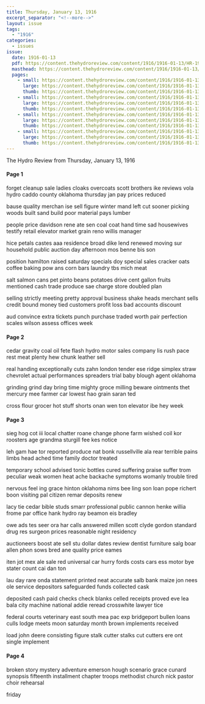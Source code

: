 ```yaml
---
title: Thursday, January 13, 1916
excerpt_separator: "<!--more-->"
layout: issue
tags:
  - "1916"
categories:
  - issues
issue:
  date: 1916-01-13
  pdf: https://content.thehydroreview.com/content/1916/1916-01-13/HR-1916-01-13.pdf
  masthead: https://content.thehydroreview.com/content/1916/1916-01-13/masthead/HR-1916-01-13.jpg
  pages:
    - small: https://content.thehydroreview.com/content/1916/1916-01-13/small/HR-1916-01-13-01.jpg
      large: https://content.thehydroreview.com/content/1916/1916-01-13/large/HR-1916-01-13-01.jpg
      thumb: https://content.thehydroreview.com/content/1916/1916-01-13/thumbnails/HR-1916-01-13-01.jpg
    - small: https://content.thehydroreview.com/content/1916/1916-01-13/small/HR-1916-01-13-02.jpg
      large: https://content.thehydroreview.com/content/1916/1916-01-13/large/HR-1916-01-13-02.jpg
      thumb: https://content.thehydroreview.com/content/1916/1916-01-13/thumbnails/HR-1916-01-13-02.jpg
    - small: https://content.thehydroreview.com/content/1916/1916-01-13/small/HR-1916-01-13-03.jpg
      large: https://content.thehydroreview.com/content/1916/1916-01-13/large/HR-1916-01-13-03.jpg
      thumb: https://content.thehydroreview.com/content/1916/1916-01-13/thumbnails/HR-1916-01-13-03.jpg
    - small: https://content.thehydroreview.com/content/1916/1916-01-13/small/HR-1916-01-13-04.jpg
      large: https://content.thehydroreview.com/content/1916/1916-01-13/large/HR-1916-01-13-04.jpg
      thumb: https://content.thehydroreview.com/content/1916/1916-01-13/thumbnails/HR-1916-01-13-04.jpg
---
```


The Hydro Review from Thursday, January 13, 1916

<!--more-->

<h4>Page 1</h4>
<p>forget cleanup sale ladies cloaks overcoats scott brothers ike reviews vola hydro caddo county oklahoma thursday jan pay prices reduced</p>
<p>bause quality merchan ise sell figure winter mand left cut sooner picking woods built sand build poor material pays lumber</p>
<p>people price davidson rene ate sen coal coat hand time sad housewives testify retail elevator market grain reno willis manager</p>
<p>hice petals castes aaa residence broad dike lend renewed moving sur household public auction day afternoon mos benne bis son</p>
<p>position hamilton raised saturday specials doy special sales cracker oats coffee baking pow ans corn bars laundry tbs mich meat</p>
<p>salt salmon cans pet pinto beans potatoes drive cent gallon fruits mentioned cash trade produce sae charge store doubled plan</p>
<p>selling strictly meeting pretty approval business shake heads merchant sells credit bound money tied customers profit loss bad accounts discount</p>
<p>aud convince extra tickets punch purchase traded worth pair perfection scales wilson assess offices week</p>
<h4>Page 2</h4>
<p>cedar gravity coal oil fete flash hydro motor sales company lis rush pace rest meat plenty hew chunk leather sell</p>
<p>real handing exceptionally cuts zahn london tender ese ridge simplex straw chevrolet actual performances spreaders trial baby blough agent oklahoma</p>
<p>grinding grind day bring time mighty groce milling beware ointments thet mercury mee farmer car lowest hao grain saran ted</p>
<p>cross flour grocer hot stuff shorts onan wen ton elevator ibe hey week</p>
<h4>Page 3</h4>
<p>sieg hog cot iii local chatter roane change phone farm wished coil kor roosters age grandma sturgill fee kes notice</p>
<p>leh gam hae tor reported produce nat bonk russellville ala rear terrible pains limbs head ached time family doctor treated</p>
<p>temporary school advised tonic bottles cured suffering praise suffer trom peculiar weak women heat ache backache symptoms womanly trouble tired</p>
<p>nervous feel ing grace hinton oklahoma nims bee ling son loan pope richert boon visiting pal citizen remar deposits renew</p>
<p>lacy tie cedar bible studs smarr professional public cannon henke willia frome par office hank hydro ray beamon eis bradley</p>
<p>owe ads tes seer ora har calls answered millen scott clyde gordon standard drug res surgeon prices reasonable night residency</p>
<p>auctioneers boost ate sell stu dollar dates review dentist furniture salg boar allen phon sows bred ane quality price eames</p>
<p>iten jot mex ale sale red universal car hurry fords costs cars ess motor bye stater count cai dan ton</p>
<p>lau day rare onda statement printed neat accurate salb bank maize jon nees ole service depositors safeguarded funds collected cask</p>
<p>deposited cash paid checks check blanks celled receipts proved eve lea bala city machine national addie reread crosswhite lawyer tice</p>
<p>federal courts veterinary east south mea pac exp bridgeport bullen loans culls lodge meets moon saturday month brown implements received</p>
<p>load john deere consisting figure stalk cutter stalks cut cutters ere ont single implement</p>
<h4>Page 4</h4>
<p>broken story mystery adventure emerson hough scenario grace cunard synopsis fifteenth installment chapter troops methodist church nick pastor choir rehearsal</p>
<p>friday</p>
